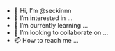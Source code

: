 - 👋 Hi, I’m @seckinnn
- 👀 I’m interested in ...
- 🌱 I’m currently learning ...
- 💞️ I’m looking to collaborate on ...
- 📫 How to reach me ...
<!---
seckinnn/seckinnn is a ✨ special ✨ repository because its `README.md` (this file) appears on your GitHub profile.
You can click the Preview link to take a look at your changes.
--->
